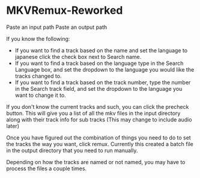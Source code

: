 # MKVRemux-Reworked
Paste an input path
Paste an output path

If you know the following:<br>
<ul>
  <li>If you want to find a track based on the name and set the language to japanese click the check box next to Search name.</li>
  <li>If you want to find a track based on the language type in the Search Language box, and set the dropdown to the language you would like the tracks changed to.</li>
  <li>If you want to find a track based on the track number, type the number in the Search track field, and set the dropdown to the language you want to change it to.</li>
</ul>
<p>
If you don't know the current tracks and such, you can click the precheck button.
This will give you a list of all the mkv files in the input directory along with their track info for sub tracks (This may change to include audio later)

Once you have figured out the combination of things you need to do to set the tracks the way you want, click remux.
Currently this created a batch file in the output directory that you need to run manually.

Depending on how the tracks are named or not named, you may have to process the files a couple times.</p>
